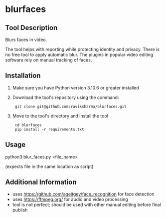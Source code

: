 # blurfaces

## Tool Description

Blurs faces in video.

The tool helps with reporting while protecting identity and privacy. There is no free tool to apply automatic blur. The plugins in popular video editing software rely on manual tracking of faces.

## Installation
1. Make sure you have Python version 3.10.6 or greater installed

2. Download the tool's repository using the command:

        git clone git@github.com:raviksharma/blurfaces.git

3. Move to the tool's directory and install the tool

        cd blurfaces
        pip install -r requirements.txt

## Usage

python3 blur_faces.py <file_name>

(expects file in the same location as script)

## Additional Information

- uses https://github.com/ageitgey/face_recognition for face detection
- uses https://ffmpeg.org/ for audio and video processing
- tool is not perfect; should be used with other manual editing before final publish
